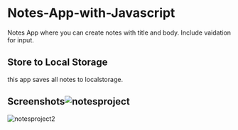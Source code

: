 # Notes-App-with-Javascript

Notes App where you can create notes with title and body.
 Include vaidation for input.
 ## Store to Local Storage
 this app saves all notes to localstorage.
 
 ## Screenshots![notesproject](https://user-images.githubusercontent.com/49910660/112569336-b965dd80-8e2f-11eb-8224-a22a52e4066a.png)
![notesproject2](https://user-images.githubusercontent.com/49910660/112569347-bec32800-8e2f-11eb-8429-44f8a1f758be.png)
